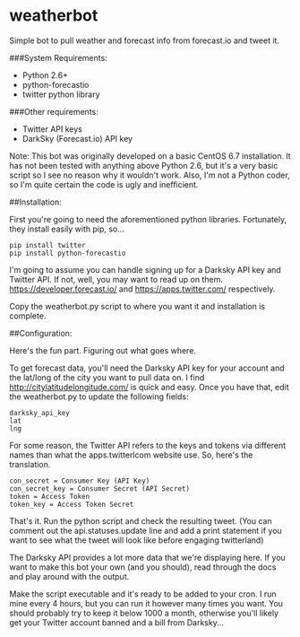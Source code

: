 # weatherbot
Simple bot to pull weather and forecast info from forecast.io and tweet it.

###System Requirements:
* Python 2.6+
* python-forecastio
* twitter python library
  
###Other requirements:
* Twitter API keys
* DarkSky (Forecast.io) API key
  
Note: This bot was originally developed on a basic CentOS 6.7 installation. It has not been tested with anything above Python 2.6, but it's a very basic script so I see no reason why it wouldn't work. Also, I'm not a Python coder, so I'm quite certain the code is ugly and inefficient.

##Installation:

First you're going to need the aforementioned python libraries. Fortunately, they install easily with pip, so...

```
pip install twitter
pip install python-forecastio
```
  
I'm going to assume you can handle signing up for a Darksky API key and Twitter API. If not, well, you may want to read up on them. https://developer.forecast.io/ and https://apps.twitter.com/ respectively.

Copy the weatherbot.py script to where you want it and installation is complete.

##Configuration:

Here's the fun part. Figuring out what goes where.

To get forecast data, you'll need the Darksky API key for your account and the lat/long of the city you want to pull data on. I find http://citylatitudelongitude.com/ is quick and easy. Once you have that, edit the weatherbot.py to update the following fields:

```
darksky_api_key
lat
lng
```

  
For some reason, the Twitter API refers to the keys and tokens via different names than what the apps.twitterlcom website use. So, here's the translation.

```
con_secret = Consumer Key (API Key)
con_secret_key = Consumer Secret (API Secret)
token = Access Token
token_key = Access Token Secret
```

That's it. Run the python script and check the resulting tweet. (You can comment out the api.statuses.update line and add a print statement if you want to see what the tweet will look like before engaging twitterland)

The Darksky API provides a lot more data that we're displaying here. If you want to make this bot your own (and you should), read through the docs and play around with the output.

Make the script executable and it's ready to be added to your cron. I run mine every 4 hours, but you can run it however many times you want. You should probably try to keep it below 1000 a month, otherwise you'll likely get your Twitter account banned and a bill from Darksky...
